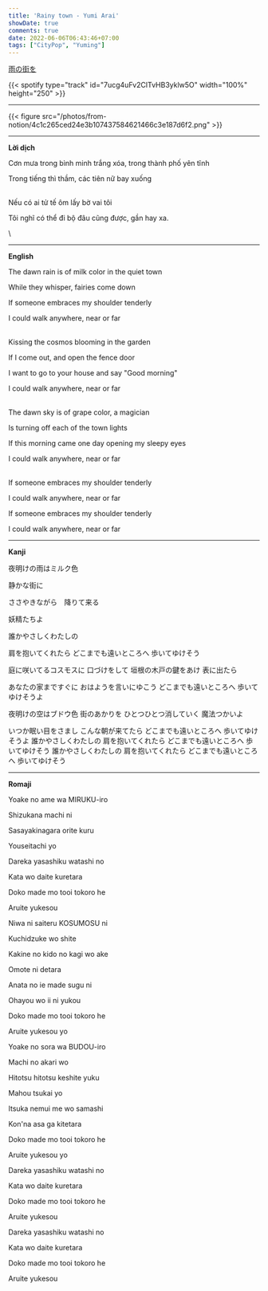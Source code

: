 ```yaml
---
title: 'Rainy town - Yumi Arai'
showDate: true
comments: true
date: 2022-06-06T06:43:46+07:00
tags: ["CityPop", "Yuming"]
---
```

[雨の街を](https://www.youtube.com/watch?v=c28B6paWGpw&list=RDGMEMCMFH2exzjBeE_zAHHJOdxg)

{{< spotify type="track" id="7ucg4uFv2ClTvHB3yklw5O" width="100%" height="250" >}}

---
{{< figure src="/photos/from-notion/4c1c265ced24e3b107437584621466c3e187d6f2.png" >}}

---
**Lời dịch**

Cơn mưa trong bình minh trắng xóa, trong thành phố yên tĩnh

Trong tiếng thì thầm, các tiên nữ bay xuống

\
Nếu có ai tử tế ôm lấy bờ vai tôi

Tôi nghĩ có thể đi bộ đâu cũng được, gần hay xa.

\


---
**English**

The dawn rain is of milk color in the quiet town

While they whisper, fairies come down

If someone embraces my shoulder tenderly

I could walk anywhere, near or far


\
Kissing the cosmos blooming in the garden

If I come out, and open the fence door

I want to go to your house and say "Good morning"

I could walk anywhere, near or far


\
The dawn sky is of grape color, a magician

Is turning off each of the town lights

If this morning came one day opening my sleepy eyes

I could walk anywhere, near or far


\
If someone embraces my shoulder tenderly

I could walk anywhere, near or far

If someone embraces my shoulder tenderly

I could walk anywhere, near or far



---
**Kanji**

夜明けの雨はミルク色

静かな街に

ささやきながら　降りて来る

妖精たちよ

誰かやさしくわたしの

肩を抱いてくれたら
どこまでも遠いところへ
歩いてゆけそう

庭に咲いてるコスモスに
口づけをして
垣根の木戸の鍵をあけ
表に出たら

あなたの家まですぐに
おはようを言いにゆこう
どこまでも遠いところへ
歩いてゆけそうよ

夜明けの空はブドウ色
街のあかりを
ひとつひとつ消していく
魔法つかいよ

いつか眠い目をさまし
こんな朝が来てたら
どこまでも遠いところへ
歩いてゆけそうよ
誰かやさしくわたしの
肩を抱いてくれたら
どこまでも遠いところへ
歩いてゆけそう
誰かやさしくわたしの
肩を抱いてくれたら
どこまでも遠いところへ
歩いてゆけそう

---
**Romaji**



Yoake no ame wa MIRUKU-iro

Shizukana machi ni

Sasayakinagara   orite kuru

Youseitachi yo

Dareka yasashiku watashi no

Kata wo daite kuretara

Doko made mo tooi tokoro he

Aruite yukesou

Niwa ni saiteru KOSUMOSU ni

Kuchidzuke wo shite

Kakine no kido no kagi wo ake

Omote ni detara



Anata no ie made sugu ni

Ohayou wo ii ni yukou

Doko made mo tooi tokoro he

Aruite yukesou yo


Yoake no sora wa BUDOU-iro

Machi no akari wo

Hitotsu hitotsu keshite yuku

Mahou tsukai yo

Itsuka nemui me wo samashi

Kon'na asa ga kitetara

Doko made mo tooi tokoro he

Aruite yukesou yo

Dareka yasashiku watashi no

Kata wo daite kuretara

Doko made mo tooi tokoro he

Aruite yukesou

Dareka yasashiku watashi no

Kata wo daite kuretara

Doko made mo tooi tokoro he

Aruite yukesou





